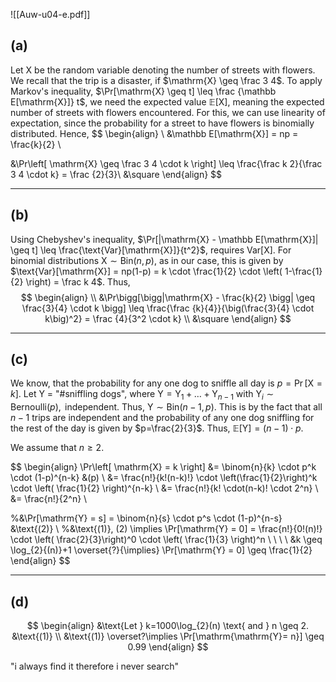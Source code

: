 ![[Auw-u04-e.pdf]]

## (a)
Let $\mathrm{X}$ be the random variable denoting the number of streets with flowers. We recall that the trip is a disaster, if $\mathrm{X} \geq \frac 3 4$. To apply Markov's inequality, $\Pr[\mathrm{X} \geq t] \leq \frac {\mathbb E[\mathrm{X}]} t$, we need the expected value $\mathbb{E}[\mathrm{X}]$, meaning the expected number of streets with flowers encountered.
For this, we can use linearity of expectation, since the probability for a street to have flowers is binomially distributed. Hence,
$$
\begin{align} \\
&\mathbb E[\mathrm{X}] = np = \frac{k}{2} \\

&\Pr\left[ \mathrm{X} \geq \frac 3 4 \cdot k \right] \leq \frac{\frac k 2}{\frac 3 4 \cdot k} = \frac {2}{3}\\
&\square
\end{align}
$$

___
## (b)
Using Chebyshev's inequality, $\Pr[|\mathrm{X} - \mathbb E[\mathrm{X}]| \geq t] \leq \frac{\text{Var}[\mathrm{X}]}{t^2}$, requires $\text{Var}[\mathrm{X}]$. For binomial distributions $\mathrm{X} \sim \mathrm{Bin}(n, p)$, as in our case, this is given by $\text{Var}[\mathrm{X}] = np(1-p) = k \cdot \frac{1}{2} \cdot \left( 1-\frac{1}{2} \right) = \frac k 4$. Thus,
$$
\begin{align} \\
&\Pr\bigg[\bigg|\mathrm{X} - \frac{k}{2} \bigg| \geq \frac{3}{4} \cdot k \bigg] \leq \frac{\frac {k}{4}}{\big(\frac{3}{4} \cdot k\big)^2} = \frac {4}{3^2 \cdot k} \\
&\square
\end{align}
$$

___
## (c)
We know, that the probability for any one dog to sniffle all day is $p = \Pr\left[ \mathrm{X} = k \right]$. $\text{Let Y = "\# sniffling dogs"}$, where $\mathrm{Y} = \mathrm{Y}_{1} + \dots + \mathrm{Y}_{n-1}$ with $\mathrm{Y}_{i} \sim \mathrm{Bernoulli}(p), \text{ independent}$. Thus, $\mathrm{Y} \sim \text{Bin}(n-1, p)$. This is by the fact that all $n-1$ trips are independent and the probability of any one dog sniffling for the rest of the day is given by $p=\frac{2}{3}$.
Thus, $\mathbb E[\mathrm{Y}] = (n-1) \cdot p$.

We assume that $n \geq 2$.

$$
\begin{align}
\Pr\left[ \mathrm{X} = k  \right] &= \binom{n}{k} \cdot p^k \cdot (1-p)^{n-k} &(p)  \\
&= \frac{n!}{k!(n-k)!} \cdot \left(\frac{1}{2}\right)^k \cdot \left( \frac{1}{2} \right)^{n-k}  \\
&= \frac{n!}{k! \cdot(n-k)! \cdot 2^n} \\
&= \frac{n!}{2^n} \\

%&\Pr[\mathrm{Y} = s] = \binom{n}{s} \cdot p^s \cdot (1-p)^{n-s} &\text{(2)} \\
%&\text{(1)}, (2) \implies \Pr[\mathrm{Y} = 0] = \frac{n!}{0!(n)!} \cdot \left( \frac{2}{3}\right)^0 \cdot \left( \frac{1}{3} \right)^n \\
 \\
 \\
 \\
&k \geq \log_{2}{(n)}+1 \overset{?}{\implies} \Pr[\mathrm{Y} = 0] \geq \frac{1}{2}
\end{align}
$$


___
## (d)


$$
\begin{align}
&\text{Let } k=1000\log_{2}(n) \text{ and } n \geq 2. &\text{(1)} \\
&\text{(1)} \overset?\implies \Pr[\mathrm{\mathrm{Y}= n}] \geq 0.99
\end{align}
$$






"i always find it therefore i never search"

